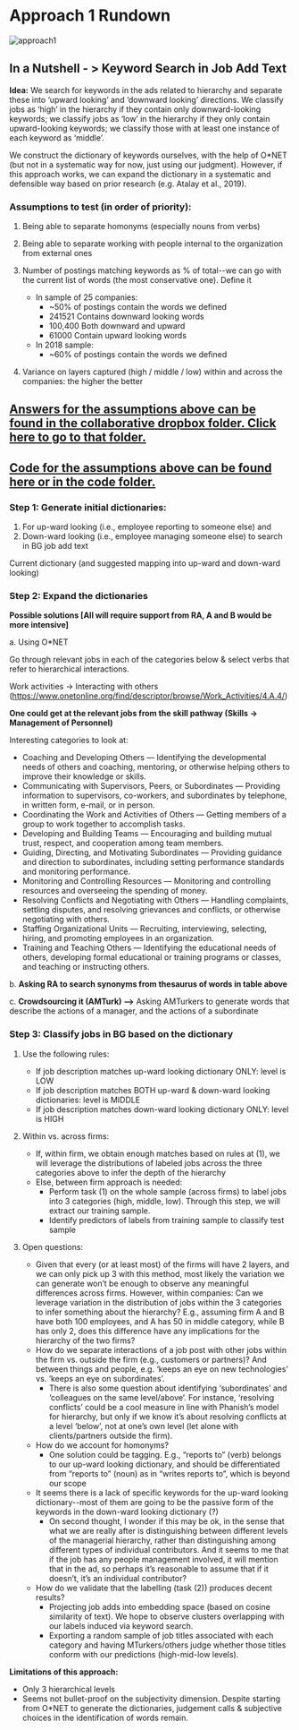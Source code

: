 # Approach 1 Rundown

![approach1](https://media.giphy.com/media/3ov9kacqGycKQRH6Vy/giphy.gif)

## In a Nutshell - > Keyword Search in Job Add Text

**Idea:** We search for keywords in the ads related to hierarchy and separate these into ‘upward looking’ and ‘downward looking’ directions. We classify jobs as ‘high’ in the hierarchy if they contain only downward-looking keywords; we classify jobs as ‘low’ in the hierarchy if they only contain upward-looking keywords; we classify those with at least one instance of each keyword as ‘middle’.

We construct the dictionary of keywords ourselves, with the help of O*NET (but not in a systematic way for now, just using our judgment). However, if this approach works, we can expand the dictionary in a systematic and defensible way based on prior research (e.g. Atalay et al., 2019).


### Assumptions to test (in order of priority): 
1. Being able to separate homonyms (especially nouns from verbs)
2. Being able to separate working with people internal to the organization from external ones
3. Number of postings matching keywords as % of total--we can go with the current list of words (the most conservative one). Define it 
    - In sample of 25 companies:
        - ~50% of postings contain the words we defined
        - 241521 Contains downward looking words
        - 100,400 Both downward and upward
        - 61000 Contain upward looking words
    - In 2018 sample:
        - ~60% of postings contain the words we defined

4. Variance on layers captured (high / middle / low) within and across the companies: the higher the better

## [Answers for the assumptions above can be found in the collaborative dropbox folder. Click here to go to that folder.](https://www.dropbox.com/sh/vwee0j4ifv38nzn/AABfrKU_WB7azSvOud_iryiOa?dl=0)

## [Code for the assumptions above can be found here or in the code folder.]()


### Step 1: Generate initial dictionaries:
1. For up-ward looking (i.e., employee reporting to someone else) and 
2. Down-ward looking (i.e., employee managing someone else) to search in BG job add text

Current dictionary (and suggested mapping into up-ward and down-ward looking)

### Step 2: Expand the dictionaries

**Possible solutions [All will require support from RA, A and B would be more intensive]**

a. Using O*NET

Go through relevant jobs in each of the categories below & select verbs that refer to hierarchical interactions. 

Work activities → Interacting with others (https://www.onetonline.org/find/descriptor/browse/Work_Activities/4.A.4/)

**One could get at the relevant jobs from the skill pathway (Skills → Management of Personnel)**

Interesting categories to look at: 

- Coaching and Developing Others — Identifying the developmental needs of others and coaching, mentoring, or otherwise helping others to improve their knowledge or skills.
- Communicating with Supervisors, Peers, or Subordinates — Providing information to supervisors, co-workers, and subordinates by telephone, in written form, e-mail, or in person.
- Coordinating the Work and Activities of Others — Getting members of a group to work together to accomplish tasks.
- Developing and Building Teams — Encouraging and building mutual trust, respect, and cooperation among team members.
- Guiding, Directing, and Motivating Subordinates — Providing guidance and direction to subordinates, including setting performance standards and monitoring performance.
- Monitoring and Controlling Resources — Monitoring and controlling resources and overseeing the spending of money.
- Resolving Conflicts and Negotiating with Others — Handling complaints, settling disputes, and resolving grievances and conflicts, or otherwise negotiating with others.
- Staffing Organizational Units — Recruiting, interviewing, selecting, hiring, and promoting employees in an organization.
- Training and Teaching Others — Identifying the educational needs of others, developing formal educational or training programs or classes, and teaching or instructing others.

b. **Asking RA to search synonyms from thesaurus of words in table above**


c. **Crowdsourcing it (AMTurk) -->** Asking AMTurkers to generate words that describe the actions of a manager, and the actions of a subordinate

### Step 3: Classify jobs in BG based on the dictionary
1. Use the following rules:   
    - If job description matches up-ward looking dictionary ONLY: level is LOW
    - If job description matches BOTH up-ward & down-ward looking dictionaries: level is MIDDLE
    - If job description matches down-ward looking dictionary ONLY: level is HIGH

2. Within vs. across firms:  
    - If, within firm, we obtain enough matches based on rules at (1), we will leverage the distributions of labeled jobs across the three categories above to infer the depth of the hierarchy  
    - Else, between firm approach is needed: 
        - Perform task (1) on the whole sample (across firms) to label jobs into 3 categories (high, middle, low). Through this step, we will extract our training sample.
        - Identify predictors of labels from training sample to classify test sample

3. Open questions:  
    - Given that every (or at least most) of the firms will have 2 layers, and we can only pick up 3 with this method, most likely the variation we can generate won’t be enough to observe any meaningful differences across firms. However, within companies: Can we leverage variation in the distribution of jobs within the 3 categories to infer something about the hierarchy? E.g., assuming firm A and B have both 100 employees, and A has 50 in middle category, while B has only 2, does this difference have any implications for the hierarchy of the two firms? 
    - How do we separate interactions of a job post with other jobs within the firm vs. outside the firm (e.g., customers or partners)? And between things and people, e.g. ‘keeps an eye on new technologies’ vs. ‘keeps an eye on subordinates’. 
        - There is also some question about identifying ‘subordinates’ and ‘colleagues on the same level/above’. For instance, ‘resolving conflicts’ could be a cool measure in line with Phanish’s model for hierarchy, but only if we know it’s about resolving conflicts at a level ‘below’, not at one’s own level (let alone with clients/partners outside the firm). 
    - How do we account for homonyms? 
        - One solution could be tagging. E.g., “reports to” (verb) belongs to our up-ward looking dictionary, and should be differentiated from “reports to” (noun) as in “writes reports to”, which is beyond our scope
    - It seems there is a lack of specific keywords for the up-ward looking dictionary--most of them are going to be the passive form of the keywords in the down-ward looking dictionary (?)  
        - On second thought, I wonder if this may be ok, in the sense that what we are really after is distinguishing between different levels of the managerial hierarchy, rather than distinguishing among different types of individual contributors. And it seems to me that if the job has any people management involved, it will mention that in the ad, so perhaps it’s reasonable to assume that if it doesn’t, it’s an individual contributor?
    - How do we validate that the labelling (task (2)) produces decent results? 
        - Projecting job adds into embedding space (based on cosine similarity of text). We hope to observe clusters overlapping with our labels induced via keyword search. 
        - Exporting a random sample of job titles associated with each category and having MTurkers/others judge whether those titles conform with our predictions (high-mid-low levels).

**Limitations of this approach:**
- Only 3 hierarchical levels
- Seems not bullet-proof on the subjectivity dimension. Despite starting from O*NET to generate the dictionaries, judgement calls & subjective choices in the identification of words remain.
